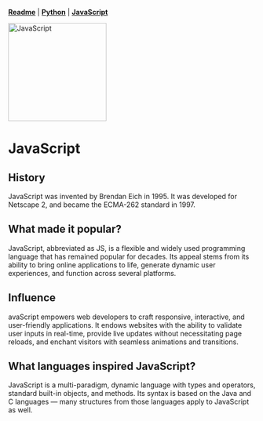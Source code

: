 [**Readme**](Readme.md)  |  [**Python**](python.md)  |  [**JavaScript**](JavaScript.md)

<img src="https://github.com/Shadow-of-Eclipse/github_publishing/assets/74702937/2f9a184d-a9b5-40ae-87ca-5644d9e7f250" alt="JavaScript" width="200px">

# JavaScript

## History
JavaScript was invented by Brendan Eich in 1995. It was developed for Netscape 2, and became the ECMA-262 standard in 1997. 

## What made it popular?
JavaScript, abbreviated as JS, is a flexible and widely used programming language that has remained popular for decades. Its appeal stems from its ability to bring online applications to life, generate dynamic user experiences, and function across several platforms.

## Influence
avaScript empowers web developers to craft responsive, interactive, and user-friendly applications. It endows websites with the ability to validate user inputs in real-time, provide live updates without necessitating page reloads, and enchant visitors with seamless animations and transitions.

## What languages inspired JavaScript?
JavaScript is a multi-paradigm, dynamic language with types and operators, standard built-in objects, and methods. Its syntax is based on the Java and C languages — many structures from those languages apply to JavaScript as well. 
